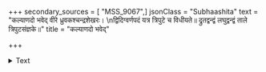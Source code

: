 +++
secondary_sources = [ "MSS_9067",]
jsonClass = "Subhaashita"
text = "कल्याणदो भवेद् वीरे ध्रुवकश्चन्द्रशेखरः।  \nद्विदिग्वर्णपदं यत्र त्रिपुटे च विधीयते॥ द्रुतद्वन्द्वं लघुद्वन्द्वं ताले त्रिपुटसंज्ञके॥"
title = "कल्याणदो भवेद्"

+++

<details><summary>Text</summary>

कल्याणदो भवेद् वीरे ध्रुवकश्चन्द्रशेखरः।  
द्विदिग्वर्णपदं यत्र त्रिपुटे च विधीयते॥ द्रुतद्वन्द्वं लघुद्वन्द्वं ताले त्रिपुटसंज्ञके॥
</details>
